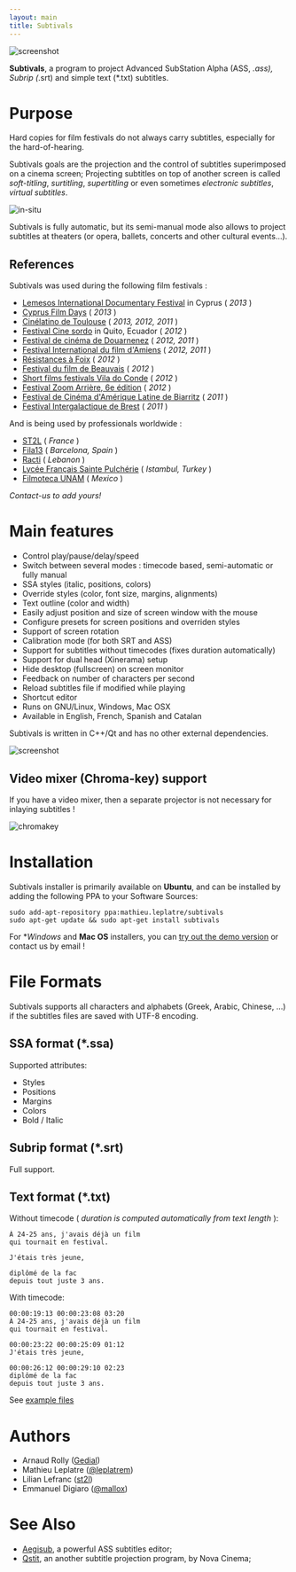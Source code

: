 ```yaml
---
layout: main
title: Subtivals
---
```

![screenshot](http://mathieu-leplatre.info/media/subtivals/subtivals.png)

**Subtivals**, a program to project Advanced SubStation Alpha (ASS, *.ass), Subrip (*.srt) and simple text (*.txt) subtitles.

Purpose
=======

Hard copies for film festivals do not always carry subtitles, especially for the hard-of-hearing.

Subtivals goals are the projection and the control of subtitles superimposed on a cinema screen;
Projecting subtitles on top of another screen is called *soft-titling*, *surtitling*, *supertitling* or even sometimes *electronic subtitles*, *virtual subtitles*.

![in-situ](http://mathieu-leplatre.info/media/subtivals/subtivals-insitu.png)

Subtivals is fully automatic, but its semi-manual mode also allows to project subtitles at theaters (or opera, ballets, concerts and other cultural events...). 

## References

Subtivals was used during the following film festivals :

* [Lemesos International Documentary Festival](http://filmfestival.com.cy) in Cyprus ( *2013* )
* [Cyprus Film Days](http://cyprusfilmdays.org) ( *2013* )
* [Cinélatino de Toulouse](http://www.cinelatino.com.fr) ( *2013, 2012, 2011* )
* [Festival Cine sordo](http://www.festivalcinesordo.com) in Quito, Ecuador ( *2012* )
* [Festival de cinéma de Douarnenez](http://www.festival-douarnenez.com) ( *2012, 2011* )
* [Festival International du film d'Amiens](http://www.filmfestamiens.org) ( *2012, 2011* )
* [Résistances à Foix](http://festival-resistances.fr) ( *2012* )
* [Festival du film de Beauvais](http://www.beauvaisfilmfest.com) ( *2012* )
* [Short films festivals Vila do Conde](http://rteixeira.eu) ( *2012* )
* [Festival Zoom Arrière, 6e édition](http://www.lacinemathequedetoulouse.com/archives/2012/thematiques) ( *2012* )
* [Festival de Cinéma d'Amérique Latine de Biarritz](http://www.festivaldebiarritz.com) ( *2011* )
* [Festival Intergalactique de Brest](http://festival-galactique.infini.fr) ( *2011* )

And is being used by professionals worldwide :

* [ST2L](http://st2l.fr) ( *France* )
* [Fila13](http://fila13.org/) ( *Barcelona, Spain* )
* [Racti](http://racti.com/) ( *Lebanon* )
* [Lycée Français Sainte Pulchérie](http://www.sp.k12.tr/) ( *Istambul, Turkey* )
* [Filmoteca UNAM](http://www.filmoteca.unam.mx) ( *Mexico* )

*Contact-us to add yours!*
 
Main features
=============

* Control play/pause/delay/speed
* Switch between several modes : timecode based, semi-automatic or fully manual
* SSA styles (italic, positions, colors)
* Override styles (color, font size, margins, alignments)
* Text outline (color and width)
* Easily adjust position and size of screen window with the mouse
* Configure presets for screen positions and overriden styles
* Support of screen rotation
* Calibration mode (for both SRT and ASS)
* Support for subtitles without timecodes (fixes duration automatically)
* Support for dual head (Xinerama) setup
* Hide desktop (fullscreen) on screen monitor
* Feedback on number of characters per second
* Reload subtitles file if modified while playing
* Shortcut editor
* Runs on GNU/Linux, Windows, Mac OSX
* Available in English, French, Spanish and Catalan

Subtivals is written in C++/Qt and has no other external dependencies.

![screenshot](http://mathieu-leplatre.info/media/subtivals/subtivals-preview.png)

## Video mixer (Chroma-key) support

If you have a video mixer, then a separate projector is not necessary for inlaying subtitles !

![chromakey](http://mathieu-leplatre.info/media/subtivals/subtivals-chromakey.png)


Installation
============

Subtivals installer is primarily available on **Ubuntu**, and can be installed by adding the
following PPA to your Software Sources:

    sudo add-apt-repository ppa:mathieu.leplatre/subtivals
    sudo apt-get update && sudo apt-get install subtivals

For **Windows* and **Mac OS** installers, you can [try out the demo version](http://mathieu-leplatre.info/media/subtivals/) or contact us by email !


File Formats
============

Subtivals supports all characters and alphabets (Greek, Arabic, Chinese, ...) if the subtitles files are saved with UTF-8 encoding. 

## SSA format (*.ssa)

Supported attributes:

* Styles
* Positions
* Margins
* Colors
* Bold / Italic

## Subrip format (*.srt)

Full support.

## Text format (*.txt)

Without timecode ( *duration is computed automatically from text length* ):

```
À 24-25 ans, j'avais déjà un film
qui tournait en festival.

J'étais très jeune,

diplômé de la fac
depuis tout juste 3 ans.
```

With timecode:

```
00:00:19:13 00:00:23:08 03:20
À 24-25 ans, j'avais déjà un film
qui tournait en festival.

00:00:23:22 00:00:25:09 01:12
J'étais très jeune,

00:00:26:12 00:00:29:10 02:23
diplômé de la fac
depuis tout juste 3 ans.
```

See [example files](https://github.com/traxtech/subtivals/tree/master/examples)


Authors
=======

* Arnaud Rolly ([Gedial](http://www.gedial.com))
* Mathieu Leplatre ([@leplatrem](http://mathieu-leplatre.info))
* Lilian Lefranc ([st2l](http://st2l.fr))
* Emmanuel Digiaro ([@mallox](http://twitter.com/mallox))


See Also
========

* [Aegisub](http://www.aegisub.org), a powerful ASS subtitles editor;
* [Qstit](http://www.nova-cinema.org/spip.php?rubrique1664&lang=en), an another subtitle projection program, by Nova Cinema;
